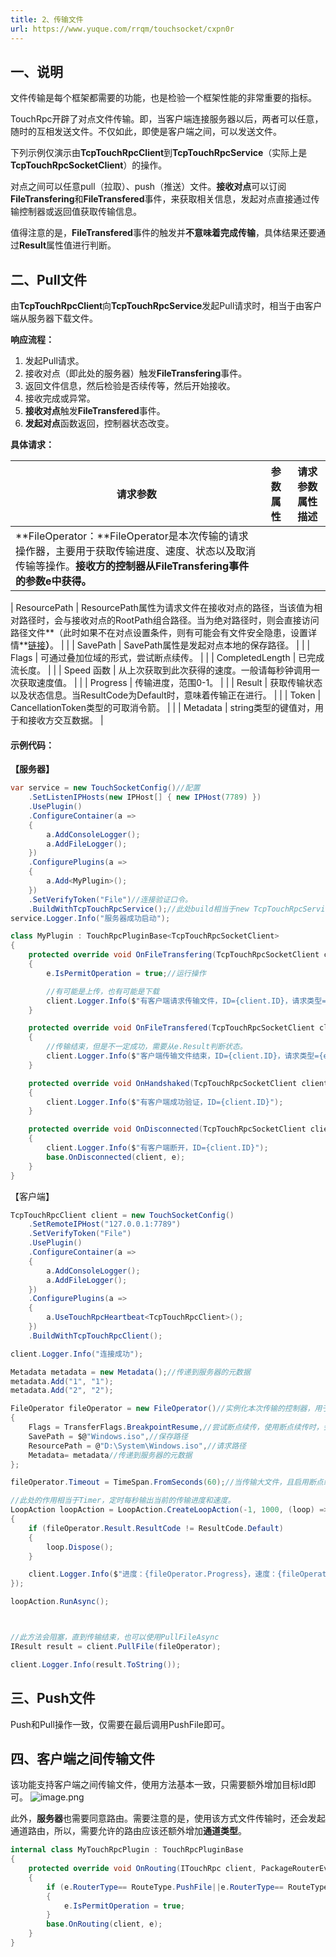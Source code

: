 ```yaml
---
title: 2、传输文件
url: https://www.yuque.com/rrqm/touchsocket/cxpn0r
---
```


<a name="AggZF"></a>

## 一、说明

文件传输是每个框架都需要的功能，也是检验一个框架性能的非常重要的指标。

TouchRpc开辟了对点文件传输。即，当客户端连接服务器以后，两者可以任意，随时的互相发送文件。不仅如此，即使是客户端之间，可以发送文件。

下列示例仅演示由**TcpTouchRpcClient**到**TcpTouchRpcService**（实际上是**TcpTouchRpcSocketClient**）的操作。

对点之间可以任意pull（拉取）、push（推送）文件。**接收对点**可以订阅**FileTransfering**和**FileTransfered**事件，来获取相关信息，发起对点直接通过传输控制器或返回值获取传输信息。

值得注意的是，**FileTransfered**事件的触发并**不意味着完成传输**，具体结果还要通过**Result**属性值进行判断。 <a name="sKmQe"></a>

## 二、Pull文件

由**TcpTouchRpcClient**向**TcpTouchRpcService**发起Pull请求时，相当于由客户端从服务器下载文件。

**响应流程：**

1. 发起Pull请求。
2. 接收对点（即此处的服务器）触发**FileTransfering**事件。
3. 返回文件信息，然后检验是否续传等，然后开始接收。
4. 接收完成或异常。
5. **接收对点**触发**FileTransfered**事件。
6. **发起对点**函数返回，控制器状态改变。

**具体请求：**

| 请求参数 | 参数属性 | 请求参数属性描述 |
| --- | --- | --- |
| **FileOperator：**FileOperator是本次传输的请求操作器，主要用于获取传输进度、速度、状态以及取消传输等操作。**接收方的控制器从FileTransfering事件的参数e中获得。**

| ResourcePath | ResourcePath属性为请求文件在接收对点的路径，当该值为相对路径时，会与接收对点的RootPath组合路径。当为绝对路径时，则会直接访问路径文件**（此时如果不在对点设置条件，则有可能会有文件安全隐患，设置详情**[链接](https://www.yuque.com/eo2w71/rrqm/motlw5#zZBRq)**）**。 |
|  | SavePath | SavePath属性是发起对点本地的保存路径。 |
|  | Flags | 可通过叠加位域的形式，尝试断点续传。 |
|  | CompletedLength | 已完成流长度。 |
|  | Speed 函数 | 从上次获取到此次获得的速度。一般请每秒钟调用一次获取速度值。 |
|  | Progress | 传输进度，范围0-1。 |
|  | Result | 获取传输状态以及状态信息。当ResultCode为Default时，意味着传输正在进行。 |
|  | Token | CancellationToken类型的可取消令箭。 |
|  | Metadata | string类型的键值对，用于和接收方交互数据。 |

<a name="JeQp8"></a>

#### 示例代码：

**【服务器】**

```csharp
var service = new TouchSocketConfig()//配置
    .SetListenIPHosts(new IPHost[] { new IPHost(7789) })
    .UsePlugin()
    .ConfigureContainer(a =>
    {
        a.AddConsoleLogger();
        a.AddFileLogger();
    })
    .ConfigurePlugins(a =>
    {
        a.Add<MyPlugin>();
    })
    .SetVerifyToken("File")//连接验证口令。
    .BuildWithTcpTouchRpcService();//此处build相当于new TcpTouchRpcService，然后Setup，然后Start。
service.Logger.Info("服务器成功启动");
```

```csharp
class MyPlugin : TouchRpcPluginBase<TcpTouchRpcSocketClient>
{
    protected override void OnFileTransfering(TcpTouchRpcSocketClient client, FileOperationEventArgs e)
    {
        e.IsPermitOperation = true;//运行操作

        //有可能是上传，也有可能是下载
        client.Logger.Info($"有客户端请求传输文件，ID={client.ID}，请求类型={e.TransferType}，请求文件名={e.ResourcePath}");
    }

    protected override void OnFileTransfered(TcpTouchRpcSocketClient client, FileTransferStatusEventArgs e)
    {
        //传输结束，但是不一定成功，需要从e.Result判断状态。
        client.Logger.Info($"客户端传输文件结束，ID={client.ID}，请求类型={e.TransferType}，文件名={e.ResourcePath}，请求状态={e.Result}");
    }

    protected override void OnHandshaked(TcpTouchRpcSocketClient client, VerifyOptionEventArgs e)
    {
        client.Logger.Info($"有客户端成功验证，ID={client.ID}");
    }

    protected override void OnDisconnected(TcpTouchRpcSocketClient client, ClientDisconnectedEventArgs e)
    {
        client.Logger.Info($"有客户端断开，ID={client.ID}");
        base.OnDisconnected(client, e);
    }
}
```

【客户端】

```csharp
TcpTouchRpcClient client = new TouchSocketConfig()
    .SetRemoteIPHost("127.0.0.1:7789")
    .SetVerifyToken("File")
    .UsePlugin()
    .ConfigureContainer(a => 
    {
        a.AddConsoleLogger();
        a.AddFileLogger();
    })
    .ConfigurePlugins(a =>
    {
        a.UseTouchRpcHeartbeat<TcpTouchRpcClient>();
    })
    .BuildWithTcpTouchRpcClient();

client.Logger.Info("连接成功");

Metadata metadata = new Metadata();//传递到服务器的元数据
metadata.Add("1", "1");
metadata.Add("2", "2");

FileOperator fileOperator = new FileOperator()//实例化本次传输的控制器，用于获取传输进度、速度、状态等。
{
    Flags = TransferFlags.BreakpointResume,//尝试断点续传，使用断点续传时，会验证MD5值
    SavePath = $@"Windows.iso",//保存路径
    ResourcePath = @"D:\System\Windows.iso",//请求路径
    Metadata= metadata//传递到服务器的元数据
};

fileOperator.Timeout = TimeSpan.FromSeconds(60);//当传输大文件，且启用断点续传时，服务器可能会先计算MD5，而延时响应，所以需要设置超时时间。

//此处的作用相当于Timer，定时每秒输出当前的传输进度和速度。
LoopAction loopAction = LoopAction.CreateLoopAction(-1, 1000, (loop) =>
{
    if (fileOperator.Result.ResultCode != ResultCode.Default)
    {
        loop.Dispose();
    }

    client.Logger.Info($"进度：{fileOperator.Progress}，速度：{fileOperator.Speed()}");
});

loopAction.RunAsync();



//此方法会阻塞，直到传输结束，也可以使用PullFileAsync
IResult result = client.PullFile(fileOperator);

client.Logger.Info(result.ToString());
```

<a name="qZvBF"></a>

## 三、Push文件

Push和Pull操作一致，仅需要在最后调用PushFile即可。

<a name="VRKlH"></a>

## 四、客户端之间传输文件

该功能支持客户端之间传输文件，使用方法基本一致，只需要额外增加目标Id即可。
![image.png](..\\..\assets\cxpn0r\1672382318282-dd739a43-c03b-457b-aeed-c572d309810e.png)

此外，**服务器**也需要同意路由。需要注意的是，使用该方式文件传输时，还会发起通道路由，所以，需要允许的路由应该还额外增加**通道类型**。

```csharp
internal class MyTouchRpcPlugin : TouchRpcPluginBase
{
    protected override void OnRouting(ITouchRpc client, PackageRouterEventArgs e)
    {
        if (e.RouterType== RouteType.PushFile||e.RouterType== RouteType.PullFile||e.RouterType== RouteType.CreateChannel)
        {
            e.IsPermitOperation = true;
        }
        base.OnRouting(client, e);
    }
}
```
